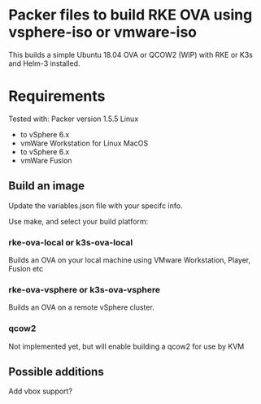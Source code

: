 # Packer files to build RKE OVA using vsphere-iso or vmware-iso

This builds a simple Ubuntu 18.04 OVA or QCOW2 (WIP) with RKE or K3s and Helm-3 installed.


# Requirements

Tested with:
Packer version 1.5.5
Linux
  - to vSphere 6.x
  - vmWare Workstation for Linux
MacOS
  - to vSphere 6.x
  - vmWare Fusion

## Build an image

Update the variables.json file with your specifc info.

Use make, and select your build platform:

### rke-ova-local or k3s-ova-local

Builds an OVA on your local machine using VMware Workstation, Player, Fusion etc

### rke-ova-vsphere or k3s-ova-vsphere

Builds an OVA on a remote vSphere cluster. 

### qcow2

Not implemented yet, but will enable building a qcow2 for use by KVM

## Possible additions

Add vbox support?
